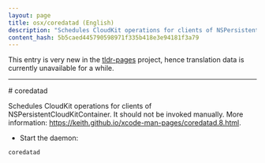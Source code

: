 ```yaml
---
layout: page
title: osx/coredatad (English)
description: "Schedules CloudKit operations for clients of NSPersistentCloudKitContainer."
content_hash: 5b5caed445790598971f335b418e3e94181f3a79
---
```


This entry is very new in the [tldr-pages](https://github.com/tldr-pages/tldr) project, hence translation data is currently unavailable for a while.

<hr># coredatad

Schedules CloudKit operations for clients of NSPersistentCloudKitContainer.
It should not be invoked manually.
More information: <https://keith.github.io/xcode-man-pages/coredatad.8.html>.

- Start the daemon:

`coredatad`
